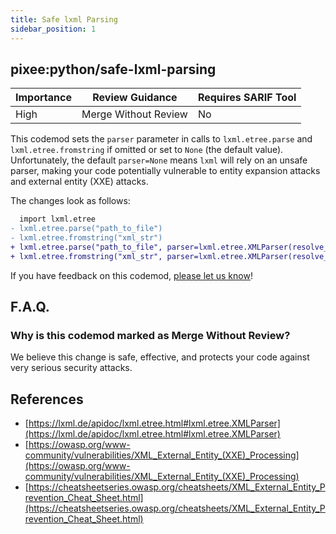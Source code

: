 ```yaml
---
title: Safe lxml Parsing
sidebar_position: 1
---
```


## pixee:python/safe-lxml-parsing

| Importance | Review Guidance      | Requires SARIF Tool |
|------------|----------------------|---------------------|
 | High       | Merge Without Review | No                  |

This codemod sets the `parser` parameter in calls to  `lxml.etree.parse`  and `lxml.etree.fromstring`
if omitted or set to `None` (the default value). Unfortunately, the default `parser=None` means `lxml`
will rely on an unsafe parser, making your code potentially vulnerable to entity expansion
attacks and external entity (XXE) attacks.

The changes look as follows:

```diff
  import lxml.etree
- lxml.etree.parse("path_to_file")
- lxml.etree.fromstring("xml_str")
+ lxml.etree.parse("path_to_file", parser=lxml.etree.XMLParser(resolve_entities=False))
+ lxml.etree.fromstring("xml_str", parser=lxml.etree.XMLParser(resolve_entities=False))
```

If you have feedback on this codemod, [please let us know](mailto:feedback@pixee.ai)!

## F.A.Q. 

### Why is this codemod marked as Merge Without Review?

We believe this change is safe, effective, and protects your code against very serious security attacks.

## References
* [https://lxml.de/apidoc/lxml.etree.html#lxml.etree.XMLParser](https://lxml.de/apidoc/lxml.etree.html#lxml.etree.XMLParser)
* [https://owasp.org/www-community/vulnerabilities/XML_External_Entity_(XXE)_Processing](https://owasp.org/www-community/vulnerabilities/XML_External_Entity_(XXE)_Processing)
* [https://cheatsheetseries.owasp.org/cheatsheets/XML_External_Entity_Prevention_Cheat_Sheet.html](https://cheatsheetseries.owasp.org/cheatsheets/XML_External_Entity_Prevention_Cheat_Sheet.html)